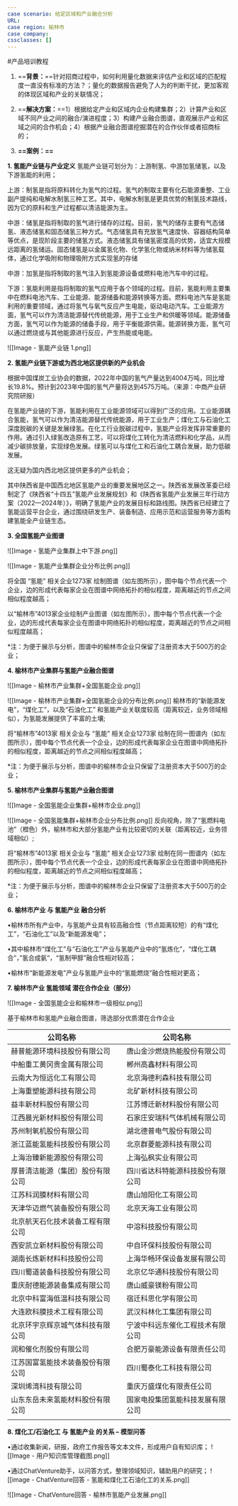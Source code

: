 ```yaml
---
case scenario: 给定区域和产业融合分析
URL: 
case region: 榆林市
case company: 
cssclasses: []
---
```

#产品培训教程 


1. ==**背景：**==针对招商过程中，如何利用量化数据来评估产业和区域的匹配程度一直没有标准的方法？；量化的数据报告避免了人为的判断干扰，更加客观的体现区域和产业的关联情况；

2. ==**解决方案：**==1）根据给定产业和区域内企业构建集群；2）计算产业和区域不同产业之间的融合/演进程度；3）构建产业融合图谱，直观展示产业和区域之间的合作机会；4）根据产业融合图谱挖掘潜在的合作伙伴或者招商标的；
 
3. **==案例：==**

**1. 氢能产业链与产业定义**
氢能产业链可划分为：上游制氢、中游加氢储氢，以及下游氢能的利用；

上游：制氢是指将原料转化为氢气的过程。氢气的制取主要有化石能源重整、工业副产提纯和电解水制氢三种工艺。其中，电解水制氢是更具优势的制氢技术路线，因为它的原料和生产过程都以清洁能源为主。

中游：储氢是指将制取的氢气进行储存的过程。目前，氢气的储存主要有气态储氢、液态储氢和固态储氢三种方式。气态储氢具有充放氢气速度快、容器结构简单等优点，是现阶段主要的储氢方式。液态储氢具有储氢密度高的优势，适宜大规模远距离的氢储运。固态储氢是以金属氢化物、化学氢化物或纳米材料等为储氢载体，通过化学吸附和物理吸附方式实现氢的存储

中游：加氢是指将制取的氢气注入到氢能源设备或燃料电池汽车中的过程。

下游：氢能利用是指将制取的氢气应用于各个领域的过程。目前，氢能利用主要集中在燃料电池汽车、工业能源、能源储备和能源转换等方面。燃料电池汽车是氢能利用的重要领域，通过将氢气与氧气反应产生电能，驱动电动汽车。工业能源方面，氢气可以作为清洁能源替代传统能源，用于工业生产和供暖等领域。能源储备方面，氢气可以作为能源的储备手段，用于平衡能源供需。能源转换方面，氢气可以通过燃烧或与其他能源进行反应，产生热能或电能。

![[Image - 氢能产业链 1.png]]

**2. 氢能产业链下游或为西北地区提供新的产业机会**

根据中国煤炭工业协会的数据，2022年中国的氢气产量达到4004万吨，同比增长19.8%。预计到2023年中国的氢气产量将达到4575万吨。（来源：中商产业研究院研报）

在氢能产业链的下游，氢能利用在工业能源领域可以得到广泛的应用。工业能源耦合氢能，氢气可以作为清洁能源替代传统能源，用于工业生产；煤化工与石油化工深度脱碳的关键是发展绿氢。在化工行业脱碳过程中，氢能产业将发挥非常重要的作用。通过引入绿氢改造原有工艺，可以将煤化工转化为清洁燃料和化学品，从而减少碳排放量，实现绿色发展。绿氢可以与煤化工和石油化工耦合发展，助力低碳发展。

这无疑为国内西北地区提供更多的产业机会；

其中陕西省是中国西北地区氢能产业的重要发展地区之一。陕西省发展改革委已经制定了《陕西省“十四五”氢能产业发展规划》和《陕西省氢能产业发展三年行动方案（2022—2024年）》，明确了氢能产业的发展目标和路线图。陕西省已经建立了氢能运营平台企业，通过围绕研发生产、装备制造、应用示范和运营服务等方面构建氢能全产业链生态。

**3. 全国氢能产业图谱**

![[Image - 氢能产业集群上中下游.png]]

![[Image - 氢能产业集群企业分布比例.png]]

将全国 “氢能” 相关企业1273家 绘制图谱（如左图所示），图中每个节点代表一个企业，边的形成代表每家企业在图谱中网络拓扑的相似程度，距离越近的节点之间相似程度越高；

以“榆林市”4013家企业绘制产业图谱（如左图所示），图中每个节点代表一个企业，边的形成代表每家企业在图谱中网络拓扑的相似程度，距离越近的节点之间相似程度越高；

*注：为便于展示与分析，图谱中的榆林市企业只保留了注册资本大于500万的企业；

**4. 榆林市产业集群与氢能产业融合图谱**

![[Image - 榆林市产业集群+全国氢能企业.png]]

![[Image - 榆林市产业集群+全国氢能企业的分布比例.png]]
榆林市的“新能源发电”，“煤化工”，以及“石油化工” 和氢能产业关联度较高（距离较近，业务领域相似），为氢能发展提供了丰富的土壤;

将“榆林市”4013家 相关企业与 “氢能” 相关企业1273家 绘制在同一图谱内（如左图所示），图中每个节点代表一个企业，边的形成代表每家企业在图谱中网络拓扑的相似程度，距离越近的节点之间相似程度越高；

*注：为便于展示与分析，图谱中的榆林市企业只保留了注册资本大于500万的企业；

**5. 榆林市产业集群与氢能产业融合图谱**

![[Image - 全国氢能企业集群+榆林市企业.png]]

![[Image - 全国氢能集群+榆林市企业分布比例.png]]
反向视角，除了“氢燃料电池”（橙色）外，榆林市和大部分氢能产业有比较密切的关联（距离较近，业务领域相似）;

将“榆林市”4013家 相关企业与 “氢能” 相关企业1273家 绘制在同一图谱内（如左图所示），图中每个节点代表一个企业，边的形成代表每家企业在图谱中网络拓扑的相似程度，距离越近的节点之间相似程度越高；

*注：为便于展示与分析，图谱中的榆林市企业只保留了注册资本大于500万的企业；

**6. 榆林市产业 与 氢能产业 融合分析**

  

•榆林市所有产业中，与氢能产业具有较高融合性（节点距离较短）的有“煤化工”，“石油化工”以及“新能源发电”；

•其中榆林市“煤化工”与“石油化工”产业与氢能产业中的“氢炼化”，“煤化工耦合”，”氢合成氨“，“氢制甲醇”融合性相对较高；

•榆林市“新能源发电”产业与氢能产业中的“氢能燃烧”融合性相对更高；

**7. 榆林市产业 氢能领域 潜在合作企业（部分）**

![[Image - 全国氢能企业和榆林市一级相似.png]]

基于榆林市和氢能产业融合图谱，筛选部分优质潜在合作企业


  
| 公司名称                         |     | 公司名称                         |
| -------------------------------- | --- | -------------------------------- |
| 赫普能源环境科技股份有限公司     |     | 唐山金沙燃烧热能股份有限公司     |
| 中船重工黄冈贵金属有限公司       |     | 郴州高鑫材料有限公司             |
| 云南大为恒远化工有限公司         |     | 北京海德利森科技有限公司         |
| 上海重塑能源科技有限公司         |     | 北矿新材科技有限公司             |
| 益丰新材料股份有限公司           |     | 江苏博迁新材料股份有限公司       |
| 江西晨光新材料股份有限公司       |     | 石家庄安瑞科气体机械有限公司     |
| 苏州制氧机股份有限公司           |     | 湖北德普电气股份有限公司         |
| 浙江蓝能氢能科技股份有限公司     |     | 北京群菱能源科技有限公司         |
| 上海治臻新能源股份有限公司       |     | 上海弘枫实业有限公司             |
| 厚普清洁能源（集团）股份有限公司 |     | 四川省达科特能源科技股份有限公司 |
| 江苏科润膜材料有限公司           |     | 唐山旭阳化工有限公司             |
| 天津华迈燃气装备股份有限公司     |     | 北京天海工业有限公司             |
| 北京航天石化技术装备工程有限公司 |     | 中溶科技股份有限公司             |
| 西安凯立新材料股份有限公司       |     | 中自环保科技股份有限公司         |
| 湖南长炼新材料科技股份公司       |     | 上海华畅环保设备发展有限公司     |
| 四川蜀道装备科技股份有限公司     |     | 北京亿华通科技股份有限公司       |
| 重庆耐德能源装备集成有限公司     |     | 唐山威豪镁粉有限公司             |
| 北京中科富海低温科技有限公司     |     | 宿迁科思化学有限公司             |
| 大连欧科膜技术工程有限公司       |     | 武汉科林化工集团有限公司         |
| 北京环宇京辉京城气体科技有限公司 |     | 宁波中科远东催化工程技术有限公司 |
| 润和催化剂股份有限公司           |     | 合肥万豪能源设备有限责任公司     |
| 江苏国富氢能技术装备股份有限公司 |     | 四川蜀泰化工科技有限公司         |
| 深圳烯湾科技有限公司             |     | 重庆万盛煤化有限责任公司         |
| 山东东岳未来氢能材料股份有限公司 |     | 国家电投集团氢能科技发展有限公司 |
|                                  |     |                                  |

**8. 煤化工/石油化工 与 氢能产业 的关系 – 模型问答**

•通过收集新闻，研报，政府工作报告等文本文件，形成用户自有知识库；
![[Image - 用户知识库管理截图.png]]

•通过ChatVenture助手，以问答方式，整理领域知识，辅助用户的研究；
![[image - ChatVenture回答 - 氢能和煤化工石油化工的关系.png]]

![[Image - ChatVenture回答 - 榆林市氢能产业发展.png]]
